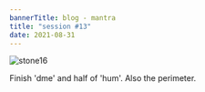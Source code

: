 ```yaml
---
bannerTitle: blog - mantra
title: "session #13"
date: 2021-08-31
---
```


![stone16](/images/mani/mani10/stone16.jpg)

Finish 'dme' and half of 'hum'. Also the perimeter.
